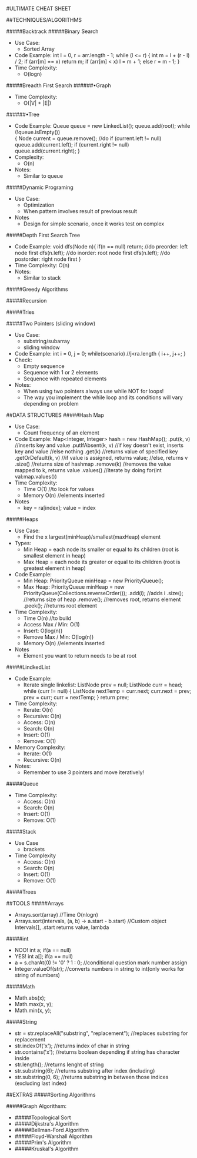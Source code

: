 #ULTIMATE CHEAT SHEET

##TECHNIQUES/ALGORITHMS

#####Backtrack
#####Binary Search
- Use Case:
	- Sorted Array
- Code Example:
		int l = 0, r = arr.length - 1; 
        while (l <= r) { 
            int m = l + (r - l) / 2; 
            if (arr[m] == x) 
                return m; 
            if (arr[m] < x) 
                l = m + 1; 
            else
                r = m - 1; 
		}
- Time Complexity:
	- O(logn)

#####Breadth First Search 
######•Graph
- Time Complexity:
	- O(|V| + |E|)
	
######•Tree
- Code Example:
	        Queue<Node> queue = new LinkedList<Node>(); 
	        queue.add(root); 
	        while (!queue.isEmpty())  
	        { 
	            Node current = queue.remove(); 
	            //do
	            if (current.left != null)
	                queue.add(current.left); 
	            if (current.right != null) 
	                queue.add(current.right); 
	        }
- Complexity:
	 - O(n)
- Notes:
	 - Similar to queue

#####Dynamic Programing
- Use Case:
	 - Optimization
	 - When pattern involves result of previous result
- Notes
	 - Design for simple scenario, once it works test on complex

#####Depth First Search Tree
 - Code Example:
		void dfs(Node n){
			if(n == null)
				return;
			//do preorder: left node first
			dfs(n.left);
			//do inorder: root node first
			dfs(n.left);
			//do postorder: right node first
		}
 - Time Complexity:
		O(n)
 - Notes: 
	 - Similar to stack

#####Greedy Algorithms

#####Recursion

#####Tries

#####Two Pointers (sliding window)
- Use Case:
	- substring/subarray
	- sliding window
- Code Example:
		int i = 0, j = 0;
		while(scenario)			//j<ra.length
		{
			i++, j++;
		}
- Check:
	- Empty sequence
	- Sequence with 1 or 2 elements
	- Sequence with repeated elements
- Notes:
	- When using two pointers always use while NOT for loops!
	- The way you implement the while loop and its conditions will vary depending on problem
		
##DATA STRUCTURES
#####Hash Map
- Use Case:
	- Count frequency of an element
- Code Example:
		Map<Integer, Integer> hash = new HashMap();
		.put(k, v)				//inserts key and value
		.putIfAbsent(k, v)		//if key doesn't exist, inserts key and value //else nothing
		.get(k)					//returns value of specified key
		.getOrDefault(k, v)		//if value is assigned, returns value; //else, returns v
		.size()					//returns size of hashmap
		.remove(k)				//removes the value mapped to k, returns value
		.values()				//iterate by doing for(int val:map.values())
- Time Complexity:
	- Time	O(1)			//to look for values
	- Memory	O(n)			//elements inserted
- Notes
	- key = ra[index]; value = index

#####Heaps
- Use Case:
	- Find the x largest(minHeap)/smallest(maxHeap) element
- Types:
	- Min Heap = each node its smaller or equal to its children (root is smallest element in heap)
	- Max Heap = each node its greater or equal to its children (root is greatest element in heap)
- Code Example:
	- Min Heap:
			PriorityQueue<Integer> minHeap = new PriorityQueue();
	- Max Heap:
			PriorityQueue<Integer> minHeap = new PriorityQueue(Collections.reverseOrder());
			.add(i);				//adds i
			.size();				//returns size of heap
			.remove();				//removes root, returns element
			.peek();				//returns root element
- Time Complexity:
	- Time 	O(n)			//to build
	- Access Max / Min: O(1)
	- Insert: O(log(n))
	- Remove Max / Min: O(log(n))
	- Memory	O(n)			//elements inserted
- Notes
	- Element you want to return needs to be at root

#####LindkedList
- Code Example:
	- Iterate single linkelist:
			ListNode prev = null;
			ListNode curr = head;
			while (curr != null) {
	        ListNode nextTemp = curr.next;
	        curr.next = prev;
	        prev = curr;
	        curr = nextTemp;
			}
			return prev;
- Time Complexity:
	- Iterate: O(n)
	- Recursive: O(n)
	- Access: O(n)
	- Search: O(n)
	- Insert: O(1)
	- Remove: O(1)
- Memory Complexity:
	- Iterate: O(1)
	- Recursive: O(n)
- Notes:
	- Remember to use 3 pointers and move iteratively!

#####Queue
- Time Complexity:
	- Access: O(n)
	- Search: O(n)
	- Insert: O(1)
	- Remove: O(1)

#####Stack
- Use Case
	- brackets
- Time Complexity
	- Access: O(n)
	- Search: O(n)
	- Insert: O(1)
	- Remove: O(1)

#####Trees

##TOOLS
#####Arrays
- Arrays.sort(array)										//Time O(nlogn)
- Arrays.sort(intervals, (a, b) -> a.start - b.start)		//Custom object Intervals[], .start returns value, lambda

#####int
- NOO! 	int a; 		if(a == null)
- YES! 	int a[]; 	if(a == null)
- a = s.charAt(0) != '0' ? 1 : 0;						//conditional question mark number assign 
- Integer.valueOf(str);								//converts numbers in string to int(only works for string of numbers)

#####Math
- Math.abs(x);
- Math.max(x, y);
- Math.min(x, y);

#####String
- str = str.replaceAll("substring", "replacement");	//replaces substring for replacement 
- str.indexOf('x');									//returns index of char in string
- str.contains('x');									//returns boolean depending if string has character inside
- str.length();										//returns lenght of string
- str.substring(6);									//returns substring after index (including)
- str.substring(0, 6);								//returns substring in between those indices (excluding last index)


##EXTRAS
#####Sorting Algorithms

#####Graph Algorithsm:
- #####Topological Sort
- #####Dijkstra's Algorithm
- #####Bellman-Ford Algorithm
- #####Floyd-Warshall Algorithm
- #####Prim's Algorithm
- #####Kruskal's Algorithm










